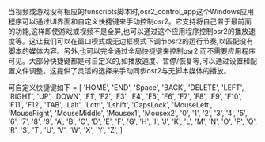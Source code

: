 当视频或游戏没有相应的funscripts脚本时,osr2_control_app这个Windows应用程序可以通过UI界面和自定义快捷键来手动控制osr2。它支持将自己置于最前面的功能,这样即使游戏或视频不是全屏,也可以通过这个应用程序控制osr2的播放速度等。这让我们可以在窗口模式或无边框模式下调节osr2的运行节奏,以匹配没有脚本的媒体内容。另外,也可以完全通过全局快捷键来控制osr2,而不需要应用程序可见。大部分快捷键都是可自定义的,如播放速度、暂停/恢复等,可以通过设置和配置文件调整。这提供了灵活的选择来手动同步osr2与无脚本媒体的播放。


可自定义快捷键如下 = [
    'HOME', 
    'END',
    'Space',
    'BACK',
    'DELETE',
    'LEFT',
    'RIGHT',
    'UP', 
    'DOWN',
    'F1',
    'F2',
    'F3', 
    'F4',
    'F5',
    'F6',
    'F7',
    'F8',
    'F9',
    'F10',
    'F11',
    'F12',
    'TAB',
    'Lalt',
    'Lctrl',
    'Lshift',
    'CapsLock',
    'MouseLeft',
    'MouseRight',
    'MouseMiddle',
    'Mousex1',
    'Mousex2',
    '0',
    '1',
    '2',
    '3',
    '4',
    '5',
    '6',
    '7',
    '8',
    '9',
    'A',
    'B',
    'C',
    'D',
    'E',
    'F',
    'G',
    'H',
    'I',
    'J',
    'K',
    'L',
    'M',
    'N',
    'O',
    'P',
    'Q',
    'R',
    'S',
    'T',
    'U',
    'V',
    'W',
    'X',
    'Y',
    'Z',
]